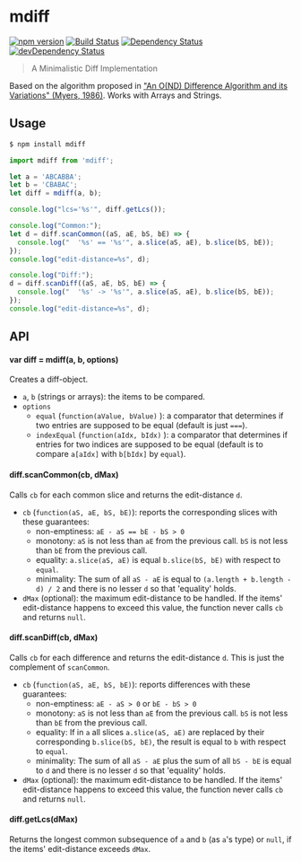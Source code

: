 # mdiff 

[![npm version](https://img.shields.io/npm/v/mdiff.svg?style=flat-square)](https://www.npmjs.com/package/mdiff)
[![Build Status](https://secure.travis-ci.org/tapirdata/mdiff.png?branch=master)](https://travis-ci.org/tapirdata/mdiff)
[![Dependency Status](https://david-dm.org/tapirdata/mdiff.svg)](https://david-dm.org/tapirdata/mdiff)
[![devDependency Status](https://david-dm.org/tapirdata/mdiff/dev-status.svg)](https://david-dm.org/tapirdata/mdiff#info=devDependencies)
> A Minimalistic Diff Implementation 

Based on the algorithm proposed in
["An O(ND) Difference Algorithm and its Variations" (Myers, 1986)](http://citeseerx.ist.psu.edu/viewdoc/summary?doi=10.1.1.4.6927).
Works with Arrays and Strings.

## Usage

```bash
$ npm install mdiff
```

```js
import mdiff from 'mdiff';

let a = 'ABCABBA';
let b = 'CBABAC';
let diff = mdiff(a, b);

console.log("lcs='%s'", diff.getLcs());

console.log("Common:");
let d = diff.scanCommon((aS, aE, bS, bE) => {
  console.log("  '%s' == '%s'", a.slice(aS, aE), b.slice(bS, bE));
}); 
console.log("edit-distance=%s", d);

console.log("Diff:");
d = diff.scanDiff((aS, aE, bS, bE) => {
  console.log("  '%s' -> '%s'", a.slice(aS, aE), b.slice(bS, bE));
});
console.log("edit-distance=%s", d);
```
## API

#### var diff = mdiff(a, b, options)

Creates a diff-object. 
- `a`, `b` (strings or arrays): the items to be compared.
- `options`
  - `equal` (`function(aValue, bValue)` ): a comparator that determines if two entries are supposed to be equal (default is just `===`).
  - `indexEqual` (`function(aIdx, bIdx)` ): a comparator that determines if entries for two indices are supposed to be equal (default is to compare `a[aIdx]` with `b[bIdx]` by `equal`).

  
#### diff.scanCommon(cb, dMax)

Calls `cb` for each common slice and returns the edit-distance `d`.

- `cb` (`function(aS, aE, bS, bE)`): reports the corresponding slices with these guarantees:
  - non-emptiness: `aE - aS == bE - bS > 0`
  - monotony: `aS` is not less than `aE` from the previous call. `bS` is not less than `bE` from the previous call.
  - equality: `a.slice(aS, aE)` is equal `b.slice(bS, bE)` with respect to `equal`.
  - minimality: The sum of all `aS - aE` is equal to `(a.length + b.length - d) / 2` and there is no lesser `d` so that 'equality' holds.
- `dMax` (optional): the maximum edit-distance to be handled. If the items' edit-distance happens to exceed this value, the function never calls `cb` and returns `null`.


#### diff.scanDiff(cb, dMax)

Calls `cb` for each difference and returns the edit-distance `d`. This is just the complement of `scanCommon`.

- `cb` (`function(aS, aE, bS, bE)`): reports differences with these guarantees:
  - non-emptiness: `aE - aS > 0` or `bE - bS > 0`
  - monotony: `aS` is not less than `aE` from the previous call. `bS` is not less than `bE` from the previous call.
  - equality: If in `a` all slices `a.slice(aS, aE)` are replaced by their corresponding `b.slice(bS, bE)`, the result is equal to `b` with respect to `equal`.
  - minimality: The sum of all `aS - aE` plus the sum of all `bS - bE` is equal to `d` and there is no lesser `d` so that 'equality' holds.
- `dMax` (optional): the maximum edit-distance to be handled. If the items' edit-distance happens to exceed this value, the function never calls `cb` and returns `null`.

#### diff.getLcs(dMax)

Returns the longest common subsequence of `a` and `b` (as `a`'s type) or `null`, if the items' edit-distance exceeds `dMax`. 







        


